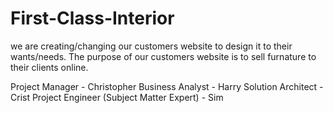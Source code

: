 # First-Class-Interior 

we are creating/changing our customers website to design it to their wants/needs.
The purpose of our customers website is to sell furnature to their clients online.

Project Manager - Christopher
Business Analyst - Harry
Solution Architect - Crist
Project Engineer (Subject Matter Expert) - Sim

